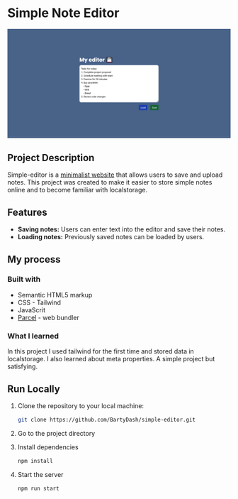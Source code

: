# Simple Note Editor

![](./src/images/screenshot-simple-editor.png)

## Project Description

Simple-editor is a [minimalist website](https://my-simple-editor.netlify.app/) that allows users to save and upload notes. This project was created to make it easier to store simple notes online and to become familiar with localstorage.

## Features

- **Saving notes:** Users can enter text into the editor and save their notes.
- **Loading notes:** Previously saved notes can be loaded by users.

## My process

### Built with

- Semantic HTML5 markup
- CSS - Tailwind
- JavaScrit
- [Parcel](https://parceljs.org/) - web bundler

### What I learned

In this project I used tailwind for the first time and stored data in localstorage. I also learned about meta properties. A simple project but satisfying.

## Run Locally

1. Clone the repository to your local machine:

    ```bash
    git clone https://github.com/BartyDash/simple-editor.git
    ```
2. Go to the project directory

3. Install dependencies
    ```bash
    npm install
    ```

4. Start the server
    ```bash
    npm run start
    ```
